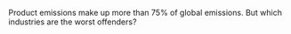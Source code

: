 Product emissions make up more than 75% of global emissions. But which industries are the worst offenders?
